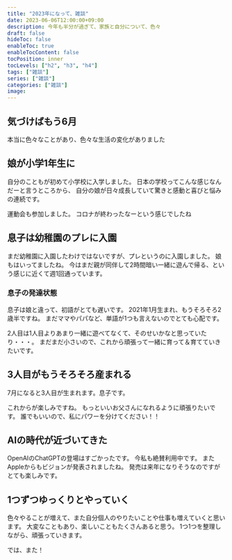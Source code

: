 ```yaml
---
title: "2023年になって、雑談"
date: 2023-06-06T12:00:00+09:00
description: 今年も半分が過ぎて、家族と自分について、色々
draft: false
hideToc: false
enableToc: true
enableTocContent: false
tocPosition: inner
tocLevels: ["h2", "h3", "h4"]
tags: ["雑談"]
series: ["雑談"]
categories: ["雑談"]
image:
---
```


## 気づけばもう6月

本当に色々なことがあり、色々な生活の変化がありました

## 娘が小学1年生に

自分のこともが初めて小学校に入学しました。
日本の学校ってこんな感じなんだーと言うところから、
自分の娘が日々成長していて驚きと感動と喜びと悩みの連続です。

運動会も参加しました。
コロナが終わったなーという感じでしたね

## 息子は幼稚園のプレに入園

まだ幼稚園に入園したわけではないですが、プレというのに入園しました。
娘もはいってましたね。
今はまだ親が同伴して2時間暗い一緒に遊んで帰る、という感じに近くて週1回通っています。

### 息子の発達状態
息子は娘と違って、初語がとても遅いです。
2021年1月生まれ、もうそろそろ2歳半ですね。
まだママやパパなど、単語が1つも言えないのでとても心配です。

2人目は1人目よりあまり一緒に遊べてなくて、そのせいかなと思っていたり・・・。
まだまだ小さいので、これから頑張って一緒に育って＆育てていきたいです。    

## 3人目がもうそろそろ産まれる
7月になると3人目が生まれます。息子です。

これからが楽しみですね。
もっといいお父さんになれるように頑張りたいです。
誰でもいいので、私にパワーを分けてください！！

## AIの時代が近づいてきた
OpenAIのChatGPTの登場はすごかったです。
今私も絶賛利用中です。
またAppleからもビジョンが発表されましたね。
発売は来年になりそうなのですがとても楽しみです。

## 1つずつゆっくりとやっていく
色々やることが増えて、また自分個人のやりたいことや仕事も増えていくと思います。
大変なこともあり、楽しいこともたくさんあると思う。
1つ1つを整理しながら、頑張っていきます。

では、また！
